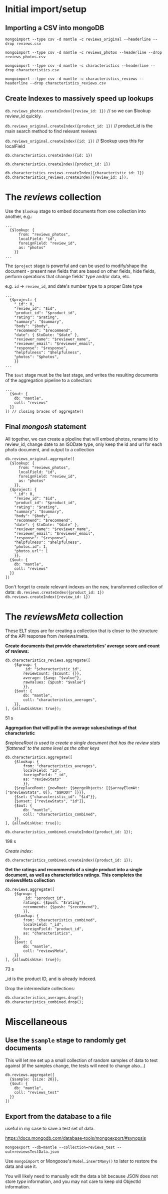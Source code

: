 # Initial import/setup

## Importing a CSV into mongoDB
`mongoimport --type csv -d mantle -c reviews_original --headerline --drop reviews.csv`

`mongoimport --type csv -d mantle -c reviews_photos --headerline --drop reviews_photos.csv`

`mongoimport --type csv -d mantle -c characteristics --headerline --drop characteristics.csv`

`mongoimport --type csv -d mantle -c characteristics_reviews --headerline --drop characteristics_reviews.csv`

## Create Indexes to massively speed up lookups

`db.reviews_photos.createIndex({review_id: 1})` // so we can $lookup review_id quickly.

`db.reviews_original.createIndex({product_id: 1})` // product_id is the main search method to find relevant reviews

`db.reviews_original.createIndex({id: 1})` // $lookup uses this for localField

`db.characteristics.createIndex({id: 1})`

`db.characteristics.createIndex({product_id: 1})`

`db.characteristics_reviews.createIndex({characteristic_id: 1})`
`db.characteristics_reviews.createIndex({review_id: 1});`

# The ***reviews*** collection

Use the `$lookup` stage to embed documents from one collection into another, e.g.:

```
...
  {$lookup: {
      from: "reviews_photos",
      localField: "id",
      foreignField: "review_id",
      as: "photos"
    }}
...
```
The `$project` stage is powerful and can be used to modify/shape the document - present new fields that are based on other fields, hide fields, perform operations that change fields' type and/or data, etc.

e.g. `id` -> `review_id`, and date's number type to a proper Date type

```
...
  {$project: {
    "_id": 0,
    "review_id": "$id",
    "product_id": "$product_id",
    "rating": "$rating",
    "summary": "$summary",
    "body": "$body",
    "recommend": "$recommend",
    "date": { $toDate: "$date" },
    "reviewer_name": "$reviewer_name",
    "reviewer_email": "$reviewer_email",
    "response": "$response",
    "helpfulness": "$helpfulness",
    "photos": "$photos",
    }}
...
```

The `$out` stage must be the last stage, and writes the resulting documents of the aggregation pipeline to a collection:

```
...
  {$out: {
    db: "mantle", 
    coll: "reviews"
  }}
]) // closing braces of aggregate()
```

## Final *mongosh* statement

All together, we can create a pipeline that will embed photos, rename id to review_id, change date to an ISODate type, only keep the id and url for each photo document, and output to a collection

```
db.reviews_original.aggregate([
  {$lookup: {
      from: "reviews_photos",
      localField: "id",
      foreignField: "review_id",
      as: "photos"
    }},
  {$project: {
    "_id": 0,
    "review_id": "$id",
    "product_id": "$product_id",
    "rating": "$rating",
    "summary": "$summary",
    "body": "$body",
    "recommend": "$recommend",
    "date": { $toDate: "$date" },
    "reviewer_name": "$reviewer_name",
    "reviewer_email": "$reviewer_email",
    "response": "$response",
    "helpfulness": "$helpfulness",
    "photos.id": 1,
    "photos.url": 1
    }},
  {$out: {
    db: "mantle", 
    coll: "reviews"
  }}
])
```
Don't forget to create relevant indexes on the new, transformed collection of data:
`db.reviews.createIndex({product_id: 1})`
`db.reviews.createIndex({review_id: 1})`


# The ***reviewsMeta*** collection

These ELT steps are for creating a collection that is closer to the structure of the API response from /reviews/meta.


**Create documents that provide characteristics' average score and count of reviews:**

```
db.characteristics_reviews.aggregate([
    {$group: {
        _id: "$characteristic_id",
        reviewCount: {$count: {}},
        average: {$avg: "$value"},
        rawValues: {$push: "$value"}
        }},
    {$out: {
        db: "mantle",
        coll: "characteristics_averages",
    }},
], {allowDiskUse: true});
```

51 s

**Aggregation that will pull in the average values/ratings of that characteristic**

*$replaceRoot is used to create a single document that has the review stats 'flattened' to the same level as the other keys*

```
db.characteristics.aggregate([
    {$lookup: {
        from: "characteristics_averages",
        localField: "id",
        foreignField: "_id",
        as: "reviewStats"
        }},
    {$replaceRoot: {newRoot: {$mergeObjects: [{$arrayElemAt: ["$reviewStats", 0]}, "$$ROOT" ]}}},
    {$set: {"characteristic_id": "$id"}},
    {$unset: ["reviewStats", "id"]},
    {$out: {
        db: "mantle",
        coll: "characteristics_combined",
    }},
], {allowDiskUse: true});

db.characteristics_combined.createIndex({product_id: 1});
```

198 s

*Create index*:

`db.characteristics_combined.createIndex({product_id: 1});`


**Get the ratings and recommends of a single product into a single document, as well as characteristics ratings. This completes the reviewsMeta collection**

```
db.reviews.aggregate([
    {$group: {
        _id: "$product_id",
        ratings: {$push: "$rating"},
        recommends: {$push: "$recommend"},
        }},
    {$lookup: {
        from: "characteristics_combined",
        localField: "_id",
        foreignField: "product_id",
        as: "characteristics",
    }},
    {$out: {
        db: "mantle",
        coll: "reviewsMeta",
    }}
], {allowDiskUse: true});
```
73 s

_id is the product ID, and is already indexed.

Drop the intermediate collections:
```
db.characteristics_averages.drop();
db.characteristics_combined.drop();
```

# Miscellaneous

## Use the `$sample` stage to randomly get documents

This will let me set up a small collection of random samples of data to test against (if the samples change, the tests will need to change also...)

```
db.reviews.aggregate([
  {$sample: {size: 20}},
  {$out: {
    db: "mantle", 
    coll: "reviews_test"
  }}
])
```

## Export from the database to a file 

useful in my case to save a test set of data.

https://docs.mongodb.com/database-tools/mongoexport/#synopsis

`mongoexport --db=mantle --collection=reviews_test --out=reviewsTestData.json`

Use `mongoimport` or Mongoose's `Model.insertMany()` to later to restore the data and use it.

You will likely need to manually edit the data a bit because JSON does not store *type* information, and you may not care to keep old ObjectId information.
